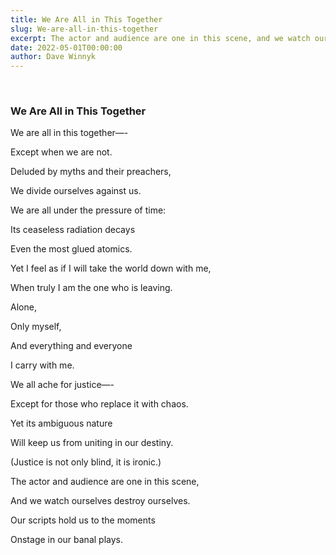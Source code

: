 ```yaml
---
title: We Are All in This Together
slug: We-are-all-in-this-together
excerpt: The actor and audience are one in this scene, and we watch ourselves destroy ourselves.  
date: 2022-05-01T00:00:00
author: Dave Winnyk 
---
```

<br>

### We Are All in This Together

We are all in this together—- 

Except when we are not.  

Deluded by myths and their preachers,  

We divide ourselves against us.  
<br>

We are all under the pressure of time:  

Its ceaseless radiation decays 

Even the most glued atomics.  

Yet I feel as if I will take the world down with me,  

When truly I am the one who is leaving. 

Alone,  

Only myself,  

And everything and everyone  

I carry with me.  
<br>

We all ache for justice—-

Except for those who replace it with chaos.  

Yet its ambiguous nature 

Will keep us from uniting in our destiny.  

(Justice is not only blind, it is ironic.)  

The actor and audience are one in this scene,  

And we watch ourselves destroy ourselves.  

Our scripts hold us to the moments  

Onstage in our banal plays.